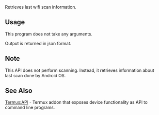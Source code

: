 Retrieves last wifi scan information.

## Usage

This program does not take any arguments.

Output is returned in json format.

## Note

This API does not perform scanning. Instead, it retrieves information
about last scan done by Android OS.

## See Also

[Termux:API](Termux:API) - Termux addon that exposes device
functionality as API to command line programs.
